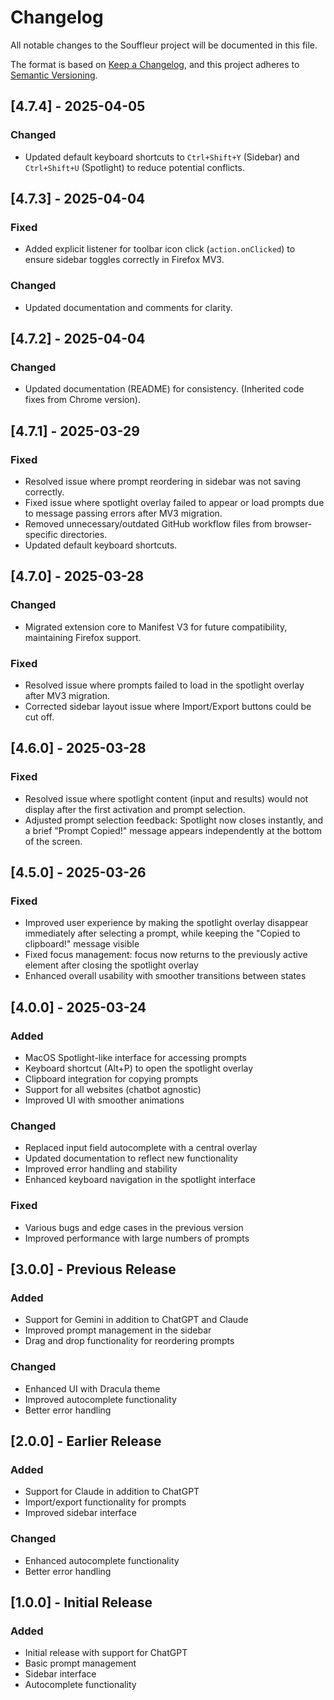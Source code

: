 # Changelog

All notable changes to the Souffleur project will be documented in this file.

The format is based on [Keep a Changelog](https://keepachangelog.com/en/1.0.0/),
and this project adheres to [Semantic Versioning](https://semver.org/spec/v2.0.0.html).

## [4.7.4] - 2025-04-05

### Changed
- Updated default keyboard shortcuts to `Ctrl+Shift+Y` (Sidebar) and `Ctrl+Shift+U` (Spotlight) to reduce potential conflicts.

## [4.7.3] - 2025-04-04

### Fixed
- Added explicit listener for toolbar icon click (`action.onClicked`) to ensure sidebar toggles correctly in Firefox MV3.
### Changed
- Updated documentation and comments for clarity.

## [4.7.2] - 2025-04-04

### Changed
- Updated documentation (README) for consistency. (Inherited code fixes from Chrome version).

## [4.7.1] - 2025-03-29

### Fixed
- Resolved issue where prompt reordering in sidebar was not saving correctly.
- Fixed issue where spotlight overlay failed to appear or load prompts due to message passing errors after MV3 migration.
- Removed unnecessary/outdated GitHub workflow files from browser-specific directories.
- Updated default keyboard shortcuts.

## [4.7.0] - 2025-03-28

### Changed
- Migrated extension core to Manifest V3 for future compatibility, maintaining Firefox support.

### Fixed
- Resolved issue where prompts failed to load in the spotlight overlay after MV3 migration.
- Corrected sidebar layout issue where Import/Export buttons could be cut off.

## [4.6.0] - 2025-03-28

### Fixed
- Resolved issue where spotlight content (input and results) would not display after the first activation and prompt selection.
- Adjusted prompt selection feedback: Spotlight now closes instantly, and a brief "Prompt Copied!" message appears independently at the bottom of the screen.

## [4.5.0] - 2025-03-26

### Fixed
- Improved user experience by making the spotlight overlay disappear immediately after selecting a prompt, while keeping the "Copied to clipboard!" message visible
- Fixed focus management: focus now returns to the previously active element after closing the spotlight overlay
- Enhanced overall usability with smoother transitions between states

## [4.0.0] - 2025-03-24

### Added
- MacOS Spotlight-like interface for accessing prompts
- Keyboard shortcut (Alt+P) to open the spotlight overlay
- Clipboard integration for copying prompts
- Support for all websites (chatbot agnostic)
- Improved UI with smoother animations

### Changed
- Replaced input field autocomplete with a central overlay
- Updated documentation to reflect new functionality
- Improved error handling and stability
- Enhanced keyboard navigation in the spotlight interface

### Fixed
- Various bugs and edge cases in the previous version
- Improved performance with large numbers of prompts

## [3.0.0] - Previous Release

### Added
- Support for Gemini in addition to ChatGPT and Claude
- Improved prompt management in the sidebar
- Drag and drop functionality for reordering prompts

### Changed
- Enhanced UI with Dracula theme
- Improved autocomplete functionality
- Better error handling

## [2.0.0] - Earlier Release

### Added
- Support for Claude in addition to ChatGPT
- Import/export functionality for prompts
- Improved sidebar interface

### Changed
- Enhanced autocomplete functionality
- Better error handling

## [1.0.0] - Initial Release

### Added
- Initial release with support for ChatGPT
- Basic prompt management
- Sidebar interface
- Autocomplete functionality